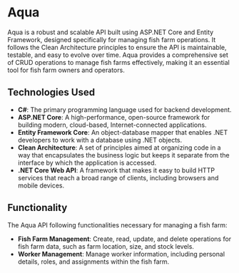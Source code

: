 # Aqua

Aqua is a robust and scalable API built using ASP.NET Core and Entity Framework, designed specifically for managing fish farm operations. It follows the Clean Architecture principles to ensure the API is maintainable, testable, and easy to evolve over time. Aqua provides a comprehensive set of CRUD operations to manage fish farms effectively, making it an essential tool for fish farm owners and operators.

## Technologies Used

- **C#**: The primary programming language used for backend development.
- **ASP.NET Core**: A high-performance, open-source framework for building modern, cloud-based, Internet-connected applications.
- **Entity Framework Core**: An object-database mapper that enables .NET developers to work with a database using .NET objects.
- **Clean Architecture**: A set of principles aimed at organizing code in a way that encapsulates the business logic but keeps it separate from the interface by which the application is accessed.
- **.NET Core Web API**: A framework that makes it easy to build HTTP services that reach a broad range of clients, including browsers and mobile devices.

## Functionality

The Aqua API following functionalities necessary for managing a fish farm:

- **Fish Farm Management**: Create, read, update, and delete operations for fish farm data, such as farm location, size, and stock levels.
- **Worker Management**: Manage worker information, including personal details, roles, and assignments within the fish farm.
